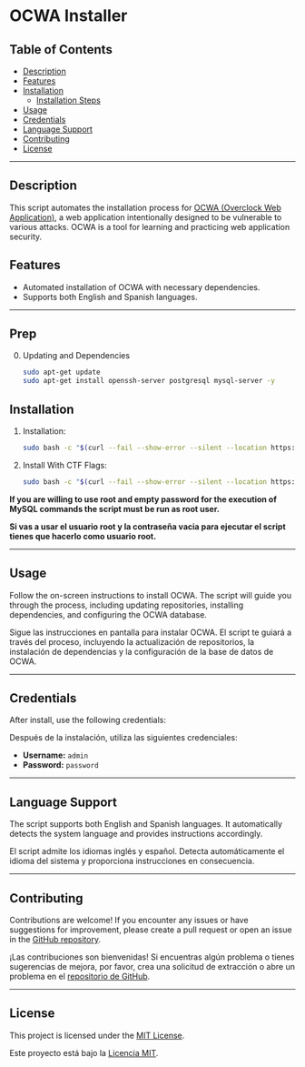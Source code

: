 # OCWA Installer

## Table of Contents
- [Description](#description)
- [Features](#features)
- [Installation](#installation)
  - [Installation Steps](#installation-steps)
- [Usage](#usage)
- [Credentials](#credentials)
- [Language Support](#language-support)
- [Contributing](#contributing)
- [License](#license)

---

## Description

This script automates the installation process for [OCWA (Overclock Web Application)](https://github.com/0x31i/OCWA), a web application intentionally designed to be vulnerable to various attacks. OCWA is a tool for learning and practicing web application security.

## Features

- Automated installation of OCWA with necessary dependencies.
- Supports both English and Spanish languages.

---

## Prep

0. Updating and Dependencies
   ```bash
   sudo apt-get update
   sudo apt-get install openssh-server postgresql mysql-server -y

   ```

## Installation

1. Installation:
   ```bash
   sudo bash -c "$(curl --fail --show-error --silent --location https://raw.githubusercontent.com/0x31i/OCWA-Script/main/Install-OCWA.sh)"

   ```

2. Install With CTF Flags:
   ```bash
   sudo bash -c "$(curl --fail --show-error --silent --location https://raw.githubusercontent.com/0x31i/OCWA-Script/main/Install-OCWA-vCTF.sh)"

   ```

**If you are willing to use root and empty password for the execution of MySQL commands the script must be run as root user.**

**Si vas a usar el usuario root y la contraseña vacia para ejecutar el script tienes que hacerlo como usuario root.**


---

## Usage

Follow the on-screen instructions to install OCWA. The script will guide you through the process, including updating repositories, installing dependencies, and configuring the OCWA database.

Sigue las instrucciones en pantalla para instalar OCWA. El script te guiará a través del proceso, incluyendo la actualización de repositorios, la instalación de dependencias y la configuración de la base de datos de OCWA.

---

## Credentials

After install, use the following credentials:

Después de la instalación, utiliza las siguientes credenciales:

- **Username:** `admin`
- **Password:** `password`
  
---

## Language Support

The script supports both English and Spanish languages. It automatically detects the system language and provides instructions accordingly.

El script admite los idiomas inglés y español. Detecta automáticamente el idioma del sistema y proporciona instrucciones en consecuencia.

---

## Contributing

Contributions are welcome! If you encounter any issues or have suggestions for improvement, please create a pull request or open an issue in the [GitHub repository](https://github.com/0x31i/OCWA-Script).

¡Las contribuciones son bienvenidas! Si encuentras algún problema o tienes sugerencias de mejora, por favor, crea una solicitud de extracción o abre un problema en el [repositorio de GitHub](https://github.com/0x31i/OCWA-Script).

---

## License

This project is licensed under the [MIT License](LICENSE).

Este proyecto está bajo la [Licencia MIT](LICENSE).
